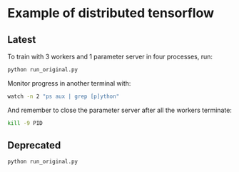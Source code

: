 # Example of distributed tensorflow
## Latest

To train with 3 workers and 1 parameter server in four processes, run:

```bash
python run_original.py
```

Monitor progress in another terminal with:

```bash
watch -n 2 "ps aux | grep [p]ython"
```

And remember to close the parameter server after all the workers terminate:

```bash
kill -9 PID
```

## Deprecated

```bash
python run_original.py
```
